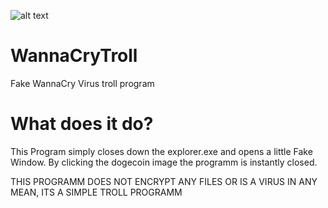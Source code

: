![alt text](https://i.imgur.com/MTVMR92.png)
# WannaCryTroll
Fake WannaCry Virus troll program

# What does it do?

This Program simply closes down the explorer.exe and opens a little Fake Window.
By clicking the dogecoin image the programm is instantly closed.

THIS PROGRAMM DOES NOT ENCRYPT ANY FILES OR IS A VIRUS IN ANY MEAN, ITS A SIMPLE TROLL PROGRAMM

